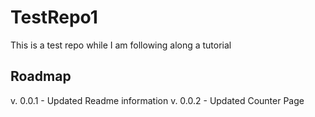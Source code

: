 # TestRepo1
This is a test repo while I am following along a tutorial

## Roadmap
v. 0.0.1 - Updated Readme information
v. 0.0.2 - Updated Counter Page
